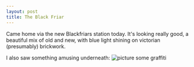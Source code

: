 ```yaml
---
layout: post
title: The Black Friar
---
```

Came home via the new Blackfriars station today. It's looking really good, a beautiful mix of old and new, with blue light shining on victorian (presumably) brickwork.

I also saw something amusing underneath:
![picture some graffiti](/IMAG0045_stitch.jpg)
